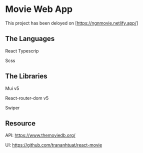 # Movie Web App

This project has been deloyed on [https://ngnmovie.netlify.app/]

## The Languages

React Typescrip

Scss

## The Libraries

Mui v5

React-router-dom v5

Swiper

## Resource

API: https://www.themoviedb.org/

UI: https://github.com/trananhtuat/react-movie
